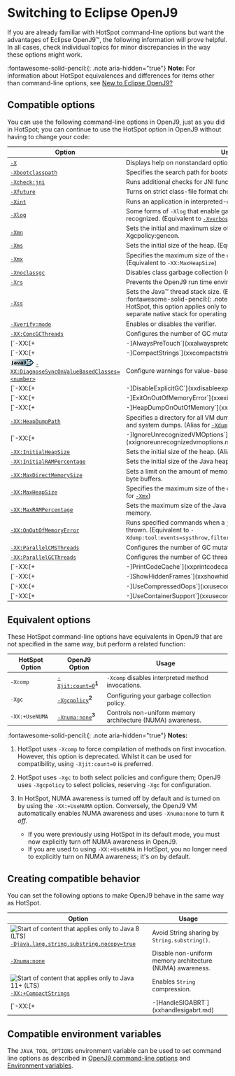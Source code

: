 ﻿<!--
* Copyright (c) 2017, 2023 IBM Corp. and others
*
* This program and the accompanying materials are made
* available under the terms of the Eclipse Public License 2.0
* which accompanies this distribution and is available at
* https://www.eclipse.org/legal/epl-2.0/ or the Apache
* License, Version 2.0 which accompanies this distribution and
* is available at https://www.apache.org/licenses/LICENSE-2.0.
*
* This Source Code may also be made available under the
* following Secondary Licenses when the conditions for such
* availability set forth in the Eclipse Public License, v. 2.0
* are satisfied: GNU General Public License, version 2 with
* the GNU Classpath Exception [1] and GNU General Public
* License, version 2 with the OpenJDK Assembly Exception [2].
*
* [1] https://www.gnu.org/software/classpath/license.html
* [2] https://openjdk.org/legal/assembly-exception.html
*
* SPDX-License-Identifier: EPL-2.0 OR Apache-2.0 OR GPL-2.0-only WITH Classpath-exception-2.0 OR GPL-2.0-only WITH OpenJDK-assembly-exception-1.0
-->

# Switching to Eclipse OpenJ9

If you are already familiar with HotSpot command-line options but want the advantages of Eclipse OpenJ9&trade;, the following information will prove helpful. In all cases, check individual topics for minor discrepancies in the way these options might work.

:fontawesome-solid-pencil:{: .note aria-hidden="true"} **Note:** For information about HotSpot equivalences and differences for items other than command-line options, see [New to Eclipse OpenJ9?](openj9_newuser.md)

## Compatible options

You can use the following command-line options in OpenJ9, just as you did in HotSpot; you can continue to use the HotSpot option in OpenJ9 without having to change your code:

| Option                                                           | Usage                                                                                                                                        |
|------------------------------------------------------------------|----------------------------------------------------------------------------------------------------------------------------------------------|
| [`-X`](x.md)                                                     | Displays help on nonstandard options.                                                                                                        |
| [`-Xbootclasspath`](xbootclasspath.md)                           | Specifies the search path for bootstrap classes and resources.                                                                               |
| [`-Xcheck:jni`](xcheck.md)                                       | Runs additional checks for JNI functions during VM startup.                                                                                  |
| [`-Xfuture`](xfuture.md)                                         | Turns on strict class-file format checks.                                                                                                    |
| [`-Xint`](xint.md)                                               | Runs an application in interpreted-only mode.                                                                                                |
| [`-Xlog`](xlog.md)                                               | Some forms of `-Xlog` that enable garbage collection logging are recognized. (Equivalent to [`-Xverbosegclog`](xverbosegclog.md)).
| [`-Xmn`](xmn.md)                                                 | Sets the initial and maximum size of the new area when using -Xgcpolicy:gencon.                                                              |
| [`-Xms`](xms.md)                                                 | Sets the initial size of the heap. (Equivalent to `-XX:InitialHeapSize`)                                                                     |
| [`-Xmx`](xms.md)                                                 | Specifies the maximum size of the object memory allocation pool. (Equivalent to `-XX:MaxHeapSize`)                                           |
| [`-Xnoclassgc`](xclassgc.md)                                     | Disables class garbage collection (GC).                                                                                                      |
| [`-Xrs`](xrs.md)                                                 | Prevents the OpenJ9 run time environment from handling signals.                                                                              |
| [`-Xss`](xss.md)                                                 | Sets the Java&trade; thread stack size. (Equivalent to `-XX:ThreadStackSize`). :fontawesome-solid-pencil:{: .note aria-hidden="true"} **Note:** Unlike HotSpot, this option applies only to the Java stack. OpenJ9 has a separate native stack for operating system threads (see [`-Xmso`](xmso.md))  |
| [`-Xverify:mode`](xverify.md)                                    | Enables or disables the verifier.                                                                                                            |
| [`-XX:ConcGCThreads`](xxconcgcthreads.md)                        | Configures the number of GC mutator background threads.                                                                                      |
| [`-XX:[+|-]AlwaysPreTouch`](xxalwayspretouch.md)                 | Enables/disables committing of memory during initial heap inflation or heap expansion.                                                          |
| [`-XX:[+|-]CompactStrings`](xxcompactstrings.md)                 | Enables/disables `String` compression.:fontawesome-solid-pencil:{: .note aria-hidden="true"} **Note:** This option is enabled by default in OpenJ9 on Java 11 and later. In the earlier versions, this option is disabled by default.                               |
| ![Start of content that applies to Java 16 plus](cr/java16plus.png) [`-XX:DiagnoseSyncOnValueBasedClasses=<number>`](xxdiagnosesynconvaluebasedclasses.md) | Configure warnings for value-based classes. |
| [`-XX:[+|-]DisableExplicitGC`](xxdisableexplicitgc.md)           | Enables/disables explicit `System.gc()` calls. (Alias for [`-Xdisableexplicitgc` / `-Xenableexplicitgc`](xenableexplicitgc.md))                       |
| [`-XX:[+|-]ExitOnOutOfMemoryError`](xxexitonoutofmemoryerror.md) | Triggers VM shutdown on out-of-memory conditions.                                                                                            |
| [`-XX:[+|-]HeapDumpOnOutOfMemory`](xxheapdumponoutofmemory.md)   | Enables/disables dumps on out-of-memory conditions.                                                                                          |
| [`-XX:HeapDumpPath`](xxheapdumppath.md)                          | Specifies a directory for all VM dumps including heap dumps, javacores, and system dumps. (Alias for [`-Xdump:directory`](xdump.md#syntax))  |
| [`-XX:[+|-]IgnoreUnrecognizedVMOptions`](xxignoreunrecognizedvmoptions.md) | Specifies whether to ignore unrecognized top-level VM options. |                                                                    |
| [`-XX:InitialHeapSize`](xxinitialheapsize.md)                    | Sets the initial size of the heap. (Alias for [`-Xms`](xms.md))                                                                              |
| [`-XX:InitialRAMPercentage`](xxinitialrampercentage.md)          | Sets the initial size of the Java heap as a percentage of total memory.                                                                      |
| [`-XX:MaxDirectMemorySize`](xxmaxdirectmemorysize.md)            | Sets a limit on the amount of memory that can be reserved for all direct byte buffers.                                                       |
| [`-XX:MaxHeapSize`    ](xxinitialheapsize.md)                    | Specifies the maximum size of the object memory allocation pool. (Alias for [`-Xmx`](xms.md))                                                |
| [`-XX:MaxRAMPercentage`](xxinitialrampercentage.md)              | Sets the maximum size of the Java heap as a percentage of total memory.                                                                      |
| [`-XX:OnOutOfMemoryError`](xxonoutofmemoryerror.md)              | Runs specified commands when a `java.lang.OutOfMemoryError` is thrown. (Equivalent to `-Xdump:tool:events=systhrow,filter=java/lang/OutOfMemoryError,exec=`) |
| [`-XX:ParallelCMSThreads`](xxparallelcmsthreads.md)              | Configures the number of GC mutator background threads.                                                                                      |
| [`-XX:ParallelGCThreads`](xxparallelgcthreads.md)                | Configures the number of GC threads.                                                                                                         |
| [`-XX:[+|-]PrintCodeCache`](xxprintcodecache.md)                 | Prints code cache usage when the application exits.                                                                                          |
| [`-XX:[+|-]ShowHiddenFrames`](xxshowhiddenframes.md)             | Specifies whether generated hidden `MethodHandle` frames are displayed in a stack trace. :fontawesome-solid-pencil:{: .note aria-hidden="true"} **Note:** Unlike HotSpot, this option doesn't require the `+UnlockDiagnosticVMOptions` option.                                                                                         |
| [`-XX:[+|-]UseCompressedOops`](xxusecompressedoops.md)           | Disables compressed references in 64-bit JVMs. (See also [`-Xcompressedrefs`](xcompressedrefs.md))                                           |
| [`-XX:[+|-]UseContainerSupport`](xxusecontainersupport.md)       | Sets a larger fraction of memory to the Java heap when the VM detects that it is running in a container.                                     |



## Equivalent options

These HotSpot command-line options have equivalents in OpenJ9 that are not specified in the same way, but perform a related function:

| HotSpot Option          | OpenJ9 Option                                    | Usage                                                     |
|-------------------------|--------------------------------------------------|-----------------------------------------------------------|
| `-Xcomp`                | [`-Xjit:count=0`](xjit.md#count)**<sup>1</sup>** | `-Xcomp` disables interpreted method invocations.         |
| `-Xgc`                  | [`-Xgcpolicy`](xgcpolicy.md)**<sup>2</sup>**     | Configuring your garbage collection policy.               |
| `-XX:+UseNUMA`          | [`-Xnuma:none`](xnumanone.md)**<sup>3</sup>**    | Controls non-uniform memory architecture (NUMA) awareness.|

:fontawesome-solid-pencil:{: .note aria-hidden="true"} **Notes:**

1. HotSpot uses `-Xcomp` to force compilation of methods on first invocation. However, this option is deprecated. Whilst it can be used for compatibility, using `-Xjit:count=0` is preferred.

2. HotSpot uses `-Xgc` to both select policies and configure them; OpenJ9 uses `-Xgcpolicy` to select policies, reserving `-Xgc` for configuration.

3. In HotSpot, NUMA awareness is turned off by default and is turned on by using the `-XX:+UseNUMA` option. Conversely, the OpenJ9 VM automatically enables NUMA awareness and uses `-Xnuma:none` to turn it *off*.
    - If you were previously using HotSpot in its default mode, you must now explicitly turn off NUMA awareness in OpenJ9.
    - If you are used to using `-XX:+UseNUMA` in HotSpot, you no longer need to explicitly turn on NUMA awareness; it's on by default.


## Creating compatible behavior

You can set the following options to make OpenJ9 behave in the same way as HotSpot.

| Option                                      | Usage                                                           |
|---------------------------------------------|-----------------------------------------------------------------|
| ![Start of content that applies only to Java 8 (LTS)](cr/java8.png) [`-Djava.lang.string.substring.nocopy=true`](djavalangstringsubstringnocopy.md) |  Avoid String sharing by `String.substring()`. |
| [`-Xnuma:none`](xnumanone.md)               | Disable non-uniform memory architecture (NUMA) awareness.       |
| ![Start of content that applies only to Java 11+ (LTS)](cr/java11plus.png)[`-XX:+CompactStrings`](xxcompactstrings.md)| Enables `String` compression.                 |
| [`-XX:[+|-]HandleSIGABRT`](xxhandlesigabrt.md)    | Force handling of SIGABRT signals to be compatible with HotSpot. |


## Compatible environment variables

The `JAVA_TOOL_OPTIONS` environment variable can be used to set command line options as described in [OpenJ9 command-line options](cmdline_specifying.md) and [Environment variables](env_var.md).

<!-- ==== END OF TOPIC ==== cmdline_migration.md ==== -->
